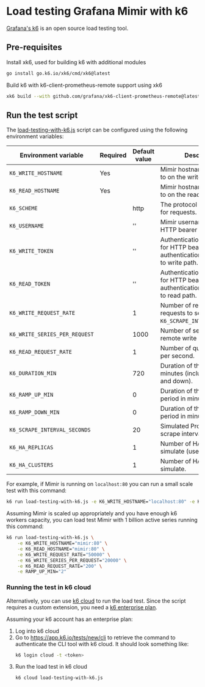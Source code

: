 # Load testing Grafana Mimir with k6

[Grafana's k6](https://k6.io/) is an open source load testing tool.

## Pre-requisites

Install xk6, used for building k6 with additional modules

```sh
go install go.k6.io/xk6/cmd/xk6@latest
```

Build k6 with k6-client-prometheus-remote support using xk6

```sh
xk6 build --with github.com/grafana/xk6-client-prometheus-remote@latest
```

## Run the test script

The [load-testing-with-k6.js] script can be configured using the following environment variables:

| Environment variable          | Required | Default value | Description                                                                           |
| ----------------------------- | -------- | ------------- | ------------------------------------------------------------------------------------- |
| `K6_WRITE_HOSTNAME`           | Yes      |               | Mimir hostname to connect to on the write path.                                       |
| `K6_READ_HOSTNAME`            | Yes      |               | Mimir hostname to connect to on the read path.                                        |
| `K6_SCHEME`                   |          | http          | The protocol scheme used for requests.                                                |
| `K6_USERNAME`                 |          | ''            | Mimir username to use for HTTP bearer authentication.                                 |
| `K6_WRITE_TOKEN`              |          | ''            | Authentication token to use for HTTP bearer authentication on requests to write path. |
| `K6_READ_TOKEN`               |          | ''            | Authentication token to use for HTTP bearer authentication on requests to read path.  |
| `K6_WRITE_REQUEST_RATE`       |          | 1             | Number of remote write requests to send every `K6_SCRAPE_INTERVAL_SECONDS`.           |
| `K6_WRITE_SERIES_PER_REQUEST` |          | 1000          | Number of series per remote write request.                                            |
| `K6_READ_REQUEST_RATE`        |          | 1             | Number of query requests per second.                                                  |
| `K6_DURATION_MIN`             |          | 720           | Duration of the load test in minutes (including ramp up and down).                    |
| `K6_RAMP_UP_MIN`              |          | 0             | Duration of the ramp up period in minutes.                                            |
| `K6_RAMP_DOWN_MIN`            |          | 0             | Duration of the ramp down period in minutes.                                          |
| `K6_SCRAPE_INTERVAL_SECONDS`  |          | 20            | Simulated Prometheus scrape interval in seconds.                                      |
| `K6_HA_REPLICAS`              |          | 1             | Number of HA replicas to simulate (use 1 for no HA).                                  |
| `K6_HA_CLUSTERS`              |          | 1             | Number of HA clusters to simulate.                                                    |

For example, if Mimir is running on `localhost:80` you can run a small scale test with this command:

```sh
k6 run load-testing-with-k6.js -e K6_WRITE_HOSTNAME="localhost:80" -e K6_READ_HOSTNAME="localhost:80"
```

Assuming Mimir is scaled up appropriately and you have enough k6 workers capacity, you can load test Mimir with 1 billion active series running this command:

```sh
k6 run load-testing-with-k6.js \
    -e K6_WRITE_HOSTNAME="mimir:80" \
    -e K6_READ_HOSTNAME="mimir:80" \
    -e K6_WRITE_REQUEST_RATE="50000" \
    -e K6_WRITE_SERIES_PER_REQUEST="20000" \
    -e K6_READ_REQUEST_RATE="200" \
    -e RAMP_UP_MIN="2"
```

### Running the test in k6 cloud

Alternatively, you can use [k6 cloud](https://k6.io/cloud/) to run the load test.
Since the script requires a custom extension, you need a [k6 enterprise plan](https://k6.io/pricing/).

Assuming your k6 account has an enterprise plan:

1. Log into k6 cloud
1. Go to https://app.k6.io/tests/new/cli to retrieve the command to authenticate the CLI tool with k6 cloud. It should look something like:
   ```sh
   k6 login cloud -t <token>
   ```
1. Run the load test in k6 cloud
   ```sh
   k6 cloud load-testing-with-k6.js
   ```

[load-testing-with-k6.js]: ./load-testing-with-k6.js
